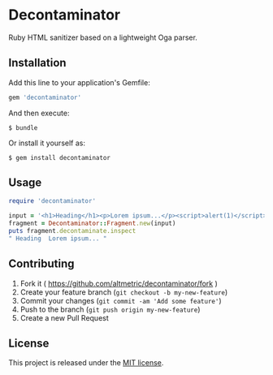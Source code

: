 # Decontaminator

Ruby HTML sanitizer based on a lightweight Oga parser.

## Installation

Add this line to your application's Gemfile:

```ruby
gem 'decontaminator'
```

And then execute:

    $ bundle

Or install it yourself as:

    $ gem install decontaminator

## Usage

```ruby
require 'decontaminator'

input = '<h1>Heading</h1><p>Lorem ipsum...</p><script>alert(1)</script>'
fragment = Decontaminator::Fragment.new(input)
puts fragment.decontaminate.inspect
" Heading  Lorem ipsum... "
```

## Contributing

1. Fork it ( https://github.com/altmetric/decontaminator/fork )
2. Create your feature branch (`git checkout -b my-new-feature`)
3. Commit your changes (`git commit -am 'Add some feature'`)
4. Push to the branch (`git push origin my-new-feature`)
5. Create a new Pull Request

## License

This project is released under the [MIT license](https://github.com/altmetric/decontaminator/blob/master/LICENSE.txt).
